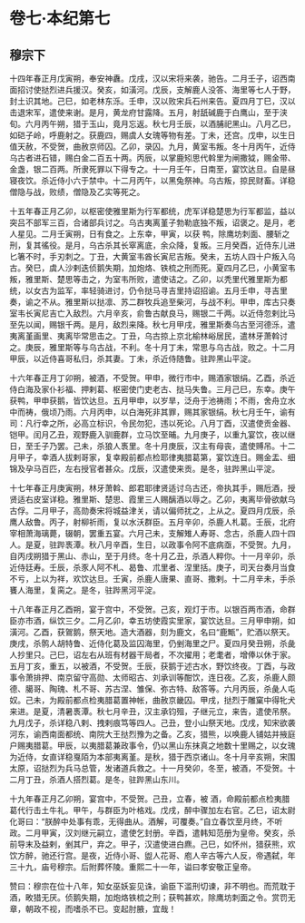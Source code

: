 # 卷七·本纪第七

## 穆宗下

十四年春正月戊寅朔，奉安神纛。戊戌，汉以宋将来袭，驰告。二月壬子，诏西南面招讨使挞烈进兵援汉。癸亥，如潢河。戊辰，支解鹿人没答、海里等七人于野，封土识其地。己巳，如老林东泺。壬申，汉以败宋兵石州来告。夏四月丁巳，汉以击退宋军，遣使来谢。是月，黄龙府甘露降。五月，射舐碱鹿于白鹰山，至于浃旬。六月丙午朔，猎于玉山，竟月忘返。秋七月壬辰，以酒脯祀黑山。八月乙巳，如硙子岭，呼鹿射之。获鹿四，赐虞人女瑰等物有差。丁未，还宫。戊申，以生日值天赦，不受贺，曲赦京师囚。乙卯，录囚。九月，黄室韦叛。冬十月丙午，近侍乌古者进石错，赐白金二百五十两。丙辰，以掌鹿矧思代斡里为闸撒狘，赐金带、金盏，银二百两。所隶死罪以下得专之。十一月壬午，日南至，宴饮达旦。自是昼寝夜饮。杀近侍小六于禁中。十二月丙午，以黑兔祭神。乌古叛，掠民财畜。详稳僧隐与战，败绩，僧隐及乙实等死之。

十五年春正月乙卯，以枢密使雅里斯为行军都统，虎军详稳楚思为行军都监，益以突吕不部军三百，合诸部兵讨之。乌古夷离堇子勃勒底独不叛，诏褒之。是月，老人星见。二月壬寅朔，日有食之。上东幸，甲寅，以获 鸭，除鹰坊刺面、腰斩之刑，复其徭役。是月，乌古杀其长窣离底，余众降，复叛。三月癸酉，近侍东儿进匕箸不时，手刃刺之。丁丑，大黄室韦酋长寅尼吉叛。癸未，五坊人四十户叛入乌古。癸巳，虞人沙剌迭侦鹅失期，加炮烙、铁梳之刑而死。夏四月乙巳，小黄室韦叛，雅里斯、楚思等击之，为室韦所败，遣使诘之。乙卯，以秃里代雅里斯为都统，以女古为监军，率轻骑进讨，仍令挞马寻吉里持诏招谕。五月壬申，寻吉里奏，谕之不从。雅里斯以挞凛、苏二群牧兵追至柴河，与战不利。甲申，库古只奏室韦长寅尼吉亡入敌烈。六月辛亥，俞鲁古献良马，赐银二千两。以近侍忽剌比马至先以闻，赐银千两。是月，敌烈来降。秋七月甲戌，雅里斯奏乌古至河德泺，遣夷离堇画里、夷离毕常思击之。丁丑，乌古掠上京北榆林峪居民，遣林牙萧斡讨之。庚辰，雅里斯等与乌古战，不利。冬十月丁未，常思与乌古战，败之。十二月甲辰，以近侍喜哥私归，杀其妻。丁未，杀近侍随鲁。驻跸黑山平淀。

十六年春正月丁卯朔，被酒，不受贺。甲申，微行市中，赐酒家银绢。乙酉，杀近侍白海及家仆衫福、押剌葛、枢密使门吏老古、挞马失鲁。三月己巳，东幸。庚午获鸭，甲申获鹅，皆饮达旦。五月甲申，以岁旱，泛舟于池祷雨；不雨，舍舟立水中而祷，俄顷乃雨。六月丙申，以白海死非其罪，赐其家银绢。秋七月壬午，谕有司：凡行幸之所，必高立标识，令民勿犯，违以死论。八月丁酉，汉遣使贡金器、铠甲。闰月乙丑，观野鹿入驯鹿群，立马饮至晡。九月庚子，以重九宴饮，夜以继日，至壬子乃罢。己未，杀狼人褭里。冬十月庚辰，汉主有母丧，遣使赙吊。十二月甲子，幸酒人拔剌哥家，复幸殿前都点检耶律夷腊葛第，宴饮连日。赐金盂、细锦及孕马百匹，左右授官者甚众。戊辰，汉遣使来贡。是冬，驻跸黑山平淀。

十七年春正月庚寅朔，林牙萧斡、郎君耶律贤适讨乌古还，帝执其手，赐卮酒，授贤适右皮室详稳。雅里斯、楚思、霞里三人赐醨酒以辱之。乙卯，夷离毕骨欲献乌古俘。二月甲子，高勋奏宋将城益津关，请以偏师扰之，上从之。夏四月戊辰，杀鹰人敌鲁。丙子，射柳祈雨，复以水沃群臣。五月辛卯，杀鹿人札葛。壬辰，北府宰相萧海璃薨，辍朝，罢重五宴。六月己未，支解雉人寿哥、念古，杀鹿人四十四人。是夏，驻跸褭潭。秋八月辛酉，生日，以政事令阿不底病亟，不受贺。九月，自丙戌朔猎于黑山、赤山，至于月终。冬十月乙丑，杀酒人粹你。十一月辛卯，杀近侍廷寿。壬辰，杀豕人阿不札、曷鲁、朮里者、涅里括。庚子，司天台奏月当食不亏，上以为祥，欢饮达旦。壬寅，杀鹿人唐果、直哥、撒剌。十二月辛未，手杀饔人海里，复脔之。是冬，驻跸黑河平淀。

十八年春正月乙酉朔，宴于宫中，不受贺。己亥，观灯于市。以银百两市酒，命群臣亦市酒，纵饮三夕。二月乙卯，幸五坊使霞实里家，宴饮达旦。三月甲申朔，如潢河。乙酉，获鴐鹅，祭天地。造大酒器，刻为鹿文，名曰“鹿甒”，贮酒以祭天。庚戌，杀鹘人胡特鲁、近侍化葛及监囚海里，仍剉海里之尸。夏四月癸丑朔，杀彘人抄里只。己巳，诏左右从班有材器干局者，不次擢用；老耄者，增俸以休于家。五月丁亥，重五，以被酒，不受贺。壬辰，获鹅于述古水，野饮终夜。丁酉，与政事令萧排押、南京留守高勋、太师昭古、刘承训等酣饮，连日夜。乙亥，杀鹿人颇德、臈哥、陶瑰、札不哥、苏古涅、雏保、弥古特、敌答等。六月丙辰，杀彘人屯奴。己未，为殿前都点检夷腊葛置神帐，曲赦京畿囚。甲戌，挞烈于雕窠中得牝犬来进。是夏，清暑褭潭。秋七月辛丑，汉主承钧殂，子继元立，来告，遣使吊祭。九月戊子，杀详稳八剌、拽剌痕笃等四人。己丑，登小山祭天地。戊戌，知宋欲袭河东，谕西南面都统、南院大王挞烈豫为之备。乙亥，猎熊，以唤鹿人铺姑并掖庭户赐夷腊葛。甲辰，以夷腊葛兼政事令，仍以黑山东抹真之地数十里赐之，以女瑰为近侍，女直详稳戛陌为本部夷离堇。是秋，猎于西京诸山。冬十月辛亥朔，宋围太原，诏挞烈为兵马总管，发诸道兵救之。十一月癸卯，冬至，被酒，不受贺。十二月丁丑，杀酒人搭烈葛。是冬，驻跸黑山东川。

十九年春正月乙卯朔，宴宫中，不受贺。己丑，立春，被 酒，命殿前都点检夷腊葛代行击土牛礼。甲午，与群臣为叶格戏。戊戌，醉中骤加左右官。乙巳，诏太尉化哥曰：“朕醉中处事有乖，无得曲从。酒解，可覆奏。”自立春饮至月终，不听政。二月甲寅，汉刘继元嗣立，遣使乞封册。辛酉，遣韩知范册为皇帝。癸亥，杀前导末及益剌，剉其尸，弃之。甲子，汉遣使进白麃。己巳，如怀州，猎获熊，欢饮方醉，驰还行宫。是夜，近侍小哥、盥人花哥、庖人辛古等六人反，帝遇弑，年三十九，庙号穆宗。后附葬怀陵。重熙二十一年，谥曰孝安敬正皇帝。

赞曰：穆宗在位十八年，知女巫妖妄见诛，谕臣下滥刑切谏，非不明也。而荒耽于酒，畋猎无厌。侦鹅失期，加炮烙铁梳之刑；获鸭甚欢，除鹰坊刺面之令。赏罚无章，朝政不视，而嗜杀不已。变起肘腋，宜哉！

